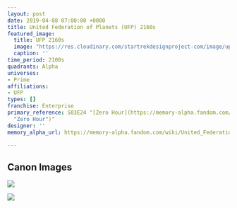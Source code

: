 ```yaml
---
layout: post
date: 2019-04-08 07:00:00 +0000
title: United Federation of Planets (UFP) 2160s
featured_image:
  title: UFP 2160s
  image: "https://res.cloudinary.com/startrekdesignproject-com/image/upload/v1554864107/UFP2160s.png"
  caption: ''
time_period: 2100s
quadrants: Alpha
universes:
- Prime
affiliations:
- UFP
types: []
franchise: Enterprise
primary_reference: S03E24 "[Zero Hour](https://memory-alpha.fandom.com/wiki/Zero_Hour
  "Zero Hour")"
designer: ''
memory_alpha_url: https://memory-alpha.fandom.com/wiki/United_Federation_of_Planets

---
```

## Canon Images

![](https://res.cloudinary.com/startrekdesignproject-com/image/upload/v1554746863/UFP2160s1.jpg)

![](https://res.cloudinary.com/startrekdesignproject-com/image/upload/v1554746862/UFP2160s2.jpg)